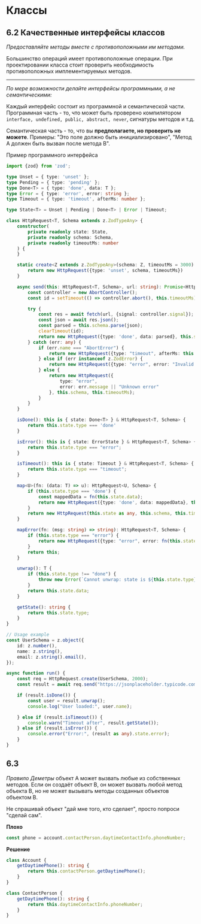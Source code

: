 # Классы

## 6.2 Качественные интерфейсы классов

_Предоставляйте методы вместе с противоположными им методами._

Большинство операций имеет противоположные операции.
При проектировании класса стоит проверить необходимость противоположных имплементируемых методов.

---

_По мере возможности делайте интерфейсы программными, а не семантическими:_

Каждый интерфейс состоит из программной и семантической части.
Программная часть - то, что может быть проверено компилятором `interface, undefined, public, abstract, never`, сигнатуры
методов и т.д.

Семантическая часть - то, что вы **предполагаете, но проверить не можете**.
Примеры: "Это поле должно быть инициализировано", "Метод А должен быть вызван после метода В".

Пример программного интерфейса

```typescript
import {zod} from 'zod';

type Unset = { type: 'unset' };
type Pending = { type: 'pending' };
type Done<T> = { type: 'done', data: T };
type Error = { type: 'error', error: string };
type Timeout = { type: 'timeout', afterMs: number };

type State<T> = Unset | Pending | Done<T> | Error | Timeout;

class HttpRequest<T, Schema extends z.ZodTypeAny> {
    constructor(
        private readonly state: State,
        private readonly schema: Schema,
        private readonly timeoutMs: number
    ) {
    }

    static create<Z extends z.ZodTypeAny>(schema: Z, timeoutMs = 3000): HttpRequest<z.infer<Z>, Z> {
        return new HttpRequest({type: 'unset', schema, timeoutMs})
    }

    async send(this: HttpRequest<T, Schema>, url: string): Promise<HttpRequest<T, Schema>> {
        const controller = new AbortController();
        const id = setTimeout(() => controller.abort(), this.timeoutMs);

        try {
            const res = await fetch(url, {signal: controller.signal});
            const json = await res.json();
            const parsed = this.schema.parse(json);
            clearTimeout(id);
            return new HttpRequest({type: 'done', data: parsed}, this.schema, this.timeoutMs)
        } catch (err: any) {
            if (err.name === "AbortError") {
                return new HttpRequest({type: "timeout", afterMs: this.timeoutMs}, this.schema, this.timeoutMs);
            } else if (err instanceof z.ZodError) {
                return new HttpRequest({type: "error", error: "Invalid response format"}, this.schema, this.timeoutMs);
            } else {
                return new HttpRequest({
                    type: "error",
                    error: err.message || "Unknown error"
                }, this.schema, this.timeoutMs);
            }
        }
    }

    isDone(): this is { state: Done<T> } & HttpRequest<T, Schema> {
        return this.state.type === 'done'
    }

    isError(): this is { state: ErrorState } & HttpRequest<T, Schema> {
        return this.state.type === "error";
    }

    isTimeout(): this is { state: Timeout } & HttpRequest<T, Schema> {
        return this.state.type === "timeout";
    }

    map<U>(fn: (data: T) => u): HttpRequest<U, Schema> {
        if (this.state.type === 'done') {
            const mappedData = fn(this.state.data);
            return new HttpRequest({type: 'done', data: mappedData}, this.schema, this.timeoutMs,)
        }
        return new HttpRequest(this.state as any, this.schema, this.timeoutMs);
    }

    mapError(fn: (msg: string) => string): HttpRequest<T, Schema> {
        if (this.state.type === "error") {
            return new HttpRequest({type: "error", error: fn(this.state.error)}, this.schema, this.timeoutMs);
        }
        return this;
    }

    unwrap(): T {
        if (this.state.type !== "done") {
            throw new Error(`Cannot unwrap: state is ${this.state.type}`);
        }
        return this.state.data;
    }

    getState(): string {
        return this.state.type;
    }
}

// Usage example
const UserSchema = z.object({
    id: z.number(),
    name: z.string(),
    email: z.string().email(),
});

async function run() {
    const req = HttpRequest.create(UserSchema, 2000);
    const result = await req.send("https://jsonplaceholder.typicode.com/users/1");

    if (result.isDone()) {
        const user = result.unwrap();
        console.log("User loaded:", user.name);

    } else if (result.isTimeout()) {
        console.warn("Timeout after", result.getState());
    } else if (result.isError()) {
        console.error("Error:", (result as any).state.error);
    }
}

```

## 6.3

_Правило Деметры_ объект А может вызвать любые из собственных методов. Если он создаёт объект В, он может вызвать любой
метод объекта В, но не может вызывать методы созданных объектов объектом В.

Не спрашивай объект "дай мне того, кто сделает", просто попроси "сделай сам".

**Плохо**

```typescript
const phone = account.contactPerson.daytimeContactInfo.phoneNumber;
```

**Решение**

```typescript
class Account {
    getDaytimePhone(): string {
        return this.contactPerson.getDaytimePhone();
    }
}

class ContactPerson {
    getDaytimePhone(): string {
        return this.daytimeContactInfo.phoneNumber;
    }
}
```

